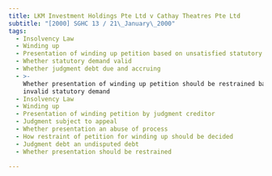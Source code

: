 ```yaml
---
title: LKM Investment Holdings Pte Ltd v Cathay Theatres Pte Ltd
subtitle: "[2000] SGHC 13 / 21\_January\_2000"
tags:
  - Insolvency Law
  - Winding up
  - Presentation of winding up petition based on unsatisfied statutory demand
  - Whether statutory demand valid
  - Whether judgment debt due and accruing
  - >-
    Whether presentation of winding up petition should be restrained based on
    invalid statutory demand
  - Insolvency Law
  - Winding up
  - Presentation of winding petition by judgment creditor
  - Judgment subject to appeal
  - Whether presentation an abuse of process
  - How restraint of petition for winding up should be decided
  - Judgment debt an undisputed debt
  - Whether presentation should be restrained

---
```


